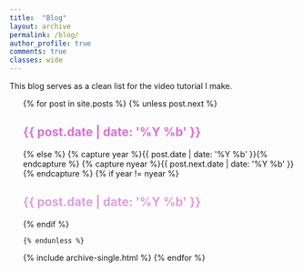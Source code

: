 ```yaml
---
title:  "Blog"
layout: archive
permalink: /blog/
author_profile: true
comments: true
classes: wide
---
```


This blog serves as a clean list for the video tutorial I make.


<ul>
  {% for post in site.posts %}
    {% unless post.next %}
      <font color="#DA70D6"><h2>{{ post.date | date: '%Y %b' }}</h2></font>
    {% else %}
      {% capture year %}{{ post.date | date: '%Y %b' }}{% endcapture %}
      {% capture nyear %}{{ post.next.date | date: '%Y %b' }}{% endcapture %}
      {% if year != nyear %}
        <font color="#DDA0DD"><h2>{{ post.date | date: '%Y %b' }}</h2></font>
      {% endif %}

    {% endunless %}
   {% include archive-single.html %}
  {% endfor %}
</ul>

<!-- ## Notebooks:
- [**Python: assignment, function argument passing, views, and copies**](https://github.com/horychen/Notebooks/python_variable.ipynb) -->

